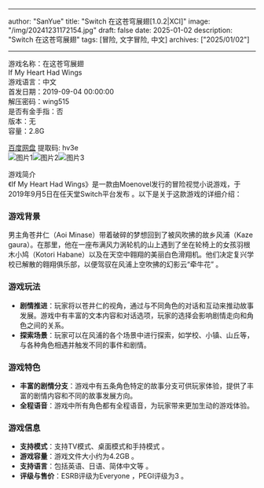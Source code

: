 
---
author: "SanYue"
title: "Switch 在这苍穹展翅[1.0.2|XCI]"
image: "/img/20241231172154.jpg"
draft: false
date: 2025-01-02
description: "Switch 在这苍穹展翅"
tags: [冒险, 文字冒险, 中文]
archives: ["2025/01/02"]

---

游戏名称：在这苍穹展翅   
If My Heart Had Wings    
游戏语言：中文  
首发日期：2019-09-04 00:00:00  
解压密码：wing515  
是否有金手指：否  
版本：无   
容量：2.8G

[百度网盘](https://pan.baidu.com/s/1EC4mz8uVs2mnrmnTxGPy8g) 提取码: hv3e  
![图片1](/img/94d443.jpg)![图片2](/img/afbc22.jpg)![图片3](/img/fb64e4.jpg)  

游戏简介  
《If My Heart Had Wings》是一款由Moenovel发行的冒险视觉小说游戏，于2019年9月5日在任天堂Switch平台发布 。以下是关于这款游戏的详细介绍：

### 游戏背景
男主角苍井仁（Aoi Minase）带着破碎的梦想回到了被风吹拂的故乡风浦（Kaze gaura）。在那里，他在一座布满风力涡轮机的山上遇到了坐在轮椅上的女孩羽根木小鸠（Kotori Habane）以及在天空中翱翔的美丽白色滑翔机。他们决定复兴学校已解散的翱翔俱乐部，以便驾驭在风浦上空吹拂的幻影云“牵牛花” 。

### 游戏玩法
- **剧情推进**：玩家将以苍井仁的视角，通过与不同角色的对话和互动来推动故事发展。游戏中有丰富的文本内容和对话选项，玩家的选择会影响剧情走向和角色之间的关系。
- **探索场景**：玩家可以在风浦的各个场景中进行探索，如学校、小镇、山丘等，与各种角色相遇并触发不同的事件和剧情。

### 游戏特色
- **丰富的剧情分支**：游戏中有五条角色特定的故事分支可供玩家体验，提供了丰富的剧情内容和不同的故事发展方向。
- **全程语音**：游戏中所有角色都有全程语音，为玩家带来更加生动的游戏体验。

### 游戏信息
- **支持模式**：支持TV模式、桌面模式和手持模式 。
- **游戏容量**：游戏文件大小约为4.2GB 。
- **支持语言**：包括英语、日语、简体中文等 。
- **评级与售价**：ESRB评级为Everyone ，PEGI评级为3 。
